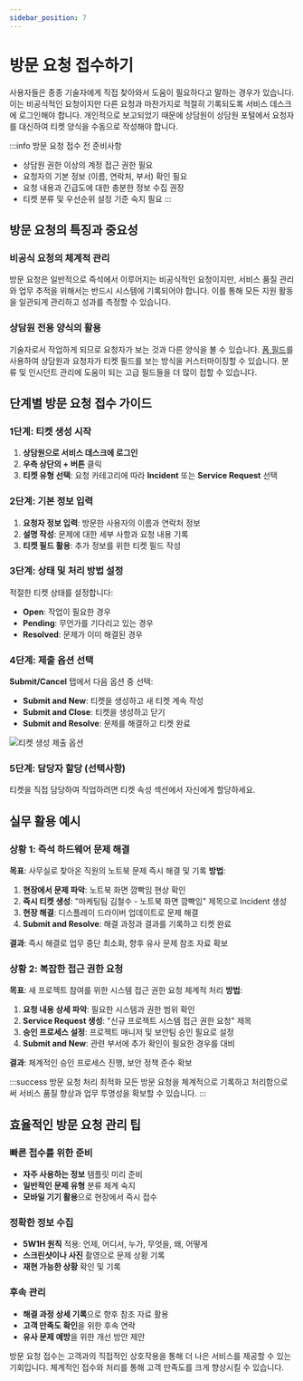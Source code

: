 ```yaml
---
sidebar_position: 7
---
```


# 방문 요청 접수하기

사용자들은 종종 기술자에게 직접 찾아와서 도움이 필요하다고 말하는 경우가 있습니다. 이는 비공식적인 요청이지만 다른 요청과 마찬가지로 적절히 기록되도록 서비스 데스크에 로그인해야 합니다. 개인적으로 보고되었기 때문에 상담원이 상담원 포털에서 요청자를 대신하여 티켓 양식을 수동으로 작성해야 합니다.

:::info 방문 요청 접수 전 준비사항
- 상담원 권한 이상의 계정 접근 권한 필요
- 요청자의 기본 정보 (이름, 연락처, 부서) 확인 필요
- 요청 내용과 긴급도에 대한 충분한 정보 수집 권장
- 티켓 분류 및 우선순위 설정 기준 숙지 필요
:::

## 방문 요청의 특징과 중요성

### 비공식 요청의 체계적 관리

방문 요청은 일반적으로 즉석에서 이루어지는 비공식적인 요청이지만, 서비스 품질 관리와 업무 추적을 위해서는 반드시 시스템에 기록되어야 합니다. 이를 통해 모든 지원 활동을 일관되게 관리하고 성과를 측정할 수 있습니다.

### 상담원 전용 양식의 활용

기술자로서 작업하게 되므로 요청자가 보는 것과 다른 양식을 볼 수 있습니다. [폼 필드](https://support.freshservice.com/support/solutions/articles/154126-customizing-ticket-fields)를 사용하여 상담원과 요청자가 티켓 필드를 보는 방식을 커스터마이징할 수 있습니다. 분류 및 인시던트 관리에 도움이 되는 고급 필드들을 더 많이 접할 수 있습니다.

## 단계별 방문 요청 접수 가이드

### 1단계: 티켓 생성 시작

1. **상담원으로 서비스 데스크에 로그인**
2. **우측 상단의 + 버튼** 클릭
3. **티켓 유형 선택**: 요청 카테고리에 따라 **Incident** 또는 **Service Request** 선택

### 2단계: 기본 정보 입력

1. **요청자 정보 입력**: 방문한 사용자의 이름과 연락처 정보
2. **설명 작성**: 문제에 대한 세부 사항과 요청 내용 기록
3. **티켓 필드 활용**: 추가 정보를 위한 티켓 필드 작성

### 3단계: 상태 및 처리 방법 설정

적절한 티켓 상태를 설정합니다:
- **Open**: 작업이 필요한 경우
- **Pending**: 무언가를 기다리고 있는 경우  
- **Resolved**: 문제가 이미 해결된 경우

### 4단계: 제출 옵션 선택

**Submit/Cancel** 탭에서 다음 옵션 중 선택:
- **Submit and New**: 티켓을 생성하고 새 티켓 계속 작성
- **Submit and Close**: 티켓을 생성하고 닫기
- **Submit and Resolve**: 문제를 해결하고 티켓 완료

![티켓 생성 제출 옵션](https://s3.amazonaws.com/cdn.freshdesk.com/data/helpdesk/attachments/production/50006668021/original/4cVDlcs86BwRbZovpVSwGzscJneif87jPg.png?1665992443)

### 5단계: 담당자 할당 (선택사항)

티켓을 직접 담당하여 작업하려면 티켓 속성 섹션에서 자신에게 할당하세요.

## 실무 활용 예시

### 상황 1: 즉석 하드웨어 문제 해결
**목표**: 사무실로 찾아온 직원의 노트북 문제 즉시 해결 및 기록
**방법**:
1. **현장에서 문제 파악**: 노트북 화면 깜빡임 현상 확인
2. **즉시 티켓 생성**: "마케팅팀 김철수 - 노트북 화면 깜빡임" 제목으로 Incident 생성
3. **현장 해결**: 디스플레이 드라이버 업데이트로 문제 해결
4. **Submit and Resolve**: 해결 과정과 결과를 기록하고 티켓 완료

**결과**: 즉시 해결로 업무 중단 최소화, 향후 유사 문제 참조 자료 확보

### 상황 2: 복잡한 접근 권한 요청
**목표**: 새 프로젝트 참여를 위한 시스템 접근 권한 요청 체계적 처리
**방법**:
1. **요청 내용 상세 파악**: 필요한 시스템과 권한 범위 확인
2. **Service Request 생성**: "신규 프로젝트 시스템 접근 권한 요청" 제목
3. **승인 프로세스 설정**: 프로젝트 매니저 및 보안팀 승인 필요로 설정
4. **Submit and New**: 관련 부서에 추가 확인이 필요한 경우를 대비

**결과**: 체계적인 승인 프로세스 진행, 보안 정책 준수 확보

:::success 방문 요청 처리 최적화
모든 방문 요청을 체계적으로 기록하고 처리함으로써 서비스 품질 향상과 업무 투명성을 확보할 수 있습니다.
:::

## 효율적인 방문 요청 관리 팁

### 빠른 접수를 위한 준비
- **자주 사용하는 정보** 템플릿 미리 준비
- **일반적인 문제 유형** 분류 체계 숙지
- **모바일 기기 활용**으로 현장에서 즉시 접수

### 정확한 정보 수집
- **5W1H 원칙** 적용: 언제, 어디서, 누가, 무엇을, 왜, 어떻게
- **스크린샷이나 사진** 촬영으로 문제 상황 기록
- **재현 가능한 상황** 확인 및 기록

### 후속 관리
- **해결 과정 상세 기록**으로 향후 참조 자료 활용
- **고객 만족도 확인**을 위한 후속 연락
- **유사 문제 예방**을 위한 개선 방안 제안

방문 요청 접수는 고객과의 직접적인 상호작용을 통해 더 나은 서비스를 제공할 수 있는 기회입니다. 체계적인 접수와 처리를 통해 고객 만족도를 크게 향상시킬 수 있습니다.
